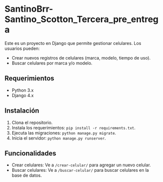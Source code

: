 # SantinoBrr-Santino_Scotton_Tercera_pre_entrega


Este es un proyecto en Django que permite gestionar celulares. Los usuarios pueden:

- Crear nuevos registros de celulares (marca, modelo, tiempo de uso).
- Buscar celulares por marca y/o modelo.
  
## Requerimientos

- Python 3.x
- Django 4.x

## Instalación

1. Clona el repositorio.
2. Instala los requerimientos: `pip install -r requirements.txt`.
3. Ejecuta las migraciones: `python manage.py migrate`.
4. Inicia el servidor: `python manage.py runserver`.

## Funcionalidades

- Crear celulares: Ve a `/crear-celular/` para agregar un nuevo celular.
- Buscar celulares: Ve a `/buscar-celular/` para buscar celulares en la base de datos.